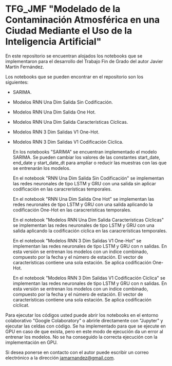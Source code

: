 # TFG_JMF "Modelado de la Contaminación Atmosférica en una Ciudad Mediante el Uso de la Inteligencia Artificial"

En este repositorio se encuentran alojados los notebooks que se implementaron para el desarrollo del Trabajo Fin de Grado del autor Javier Martín Fernández.

Los notebooks que se pueden encontrar en el repositorio son los siguientes:
- SARIMA.
- Modelos RNN Una Dim Salida Sin Codificación.
- Modelos RNN Una Dim Salida One Hot.
- Modelos RNN Una Dim Salida Características Cíclicas.
- Modelos RNN 3 Dim Salidas V1 One-Hot.
- Modelos RNN 3 Dim Salidas V1 Codificación Cíclica.

  En los notebooks "SARIMA" se encuentran implementado el modelo SARIMA. Se pueden cambiar los valores de las constantes start_date, end_date y start_date_dt para ampliar o reducir las muestras con las que se entrenarán los modelos.

  En el notebook "RNN Una Dim Salida Sin Codificación" se implementan las redes neuronales de tipo LSTM y GRU con una salida sin aplicar codificación en las caracrerísticas temporales.
  
  En el notebook "RNN Una Dim Salida One Hot" se implementan las redes neuronales de tipo LSTM y GRU con una salida aplicando la codificación One-Hot en las caracrerísticas temporales.

  En el notebook "Modelos RNN Una Dim Salida Características Cíclicas" se implementan las redes neuronales de tipo LSTM y GRU con una salida aplicando la codificación cíclica en las caracrerísticas temporales.

  En el notebook "Modelos RNN 3 Dim Salidas V1 One-Hot" se implementan las redes neuronales de tipo LSTM y GRU con n salidas. En esta versión se entrenan los modelos con un índice combinado, compuesto por la fecha y el número de estación. El vector de características contiene una sola estación. Se aplica codificación One-Hot.

  En el notebook "Modelos RNN 3 Dim Salidas V1 Codificación Cíclica" se implementan las redes neuronales de tipo LSTM y GRU con n salidas. En esta versión se entrenan los modelos con un índice combinado, compuesto por la fecha y el número de estación. El vector de características contiene una sola estación. Se aplica codificación cíclicat.

Para ejecutar los códigos usted puede abrir los notebooks en el entorno colaborativo "Google Colaboratory" o abrirle directamente con "Jupyter" y ejecutar las celdas con código.
Se ha implementado para que se ejecute en GPU en caso de que exista, pero en este modo de ejecución da un error al entrenar los modelos. No se ha conseguido la correcta ejecución con la implementación en GPU.

Si desea ponerse en contacto con el autor puede escribir un correo electrónico a la dirección jamarnandez@gmail.com.
